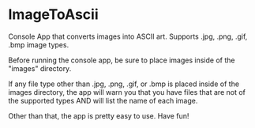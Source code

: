 # ImageToAscii
Console App that converts images into ASCII art. Supports .jpg, .png, .gif, .bmp image types.

Before running the console app, be sure to place images inside of the "images" directory.

If any file type other than .jpg, .png, .gif, or .bmp is placed inside of the images directory, the app will
warn you that you have files that are not of the supported types AND will list the name of each image.

Other than that, the app is pretty easy to use. Have fun!
